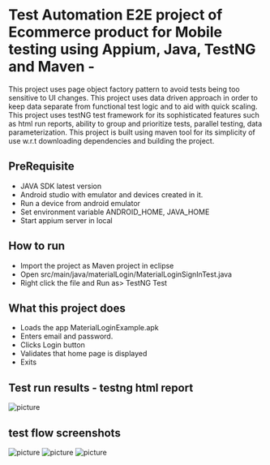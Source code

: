 # Test Automation E2E project of Ecommerce product for Mobile testing using Appium, Java, TestNG and Maven - 
This project uses page object factory pattern to avoid tests being too sensitive to UI changes.
This project uses data driven approach in order to keep data separate from functional test logic and to aid with quick scaling.
This project uses testNG test framework for its sophisticated features such as html run reports, ability to group and prioritize tests, parallel testing, data parameterization.
This project is built using maven tool for its simplicity of use w.r.t downloading dependencies and building the project.

## PreRequisite

- JAVA SDK latest version
- Android studio with emulator and devices created in it.
- Run a device from android emulator
- Set environment variable ANDROID_HOME, JAVA_HOME
- Start appium server in local

## How to run
- Import the project as Maven project in eclipse
- Open src/main/java/materialLogin/MaterialLoginSignInTest.java
- Right click the file and Run as> TestNG Test

## What this project does
- Loads the app MaterialLoginExample.apk
- Enters email and password.
- Clicks Login button
- Validates that home page is displayed
- Exits

## Test run results - testng html report
![picture](test-output/test-result/testResult.png)

## test flow screenshots
![picture](test-output/MaterialLoginScreenshots/loginPage.png)
![picture](test-output/MaterialLoginScreenshots/LoginPagewithKeypad.png)
![picture](test-output/MaterialLoginScreenshots/LoginSuccessPage.png)





